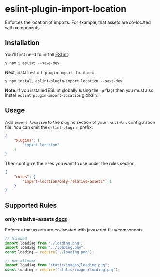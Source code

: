 # eslint-plugin-import-location

Enforces the location of imports. For example, that assets are co-located with components

## Installation

You'll first need to install [ESLint](http://eslint.org):

```
$ npm i eslint --save-dev
```

Next, install `eslint-plugin-import-location`:

```
$ npm install eslint-plugin-import-location --save-dev
```

**Note:** If you installed ESLint globally (using the `-g` flag) then you must also install `eslint-plugin-import-location` globally.

## Usage

Add `import-location` to the plugins section of your `.eslintrc` configuration file. You can omit the `eslint-plugin-` prefix:

```json
{
    "plugins": [
        "import-location"
    ]
}
```


Then configure the rules you want to use under the rules section.

```json
{
    "rules": {
        "import-location/only-relative-assets": 1
    }
}
```

## Supported Rules

### only-relative-assets [docs](docs/rules/only-relative-assets.md)

Enforces that assets are co-located with javascript files/components.

```js
// Allowed
import loading from "./loading.png";
import loading from "../loading.png";
const loading = require("./loading.png");

// Not allowed
import loading from "static/images/loading.png";
const loading = require("static/images/loading.png");
```
